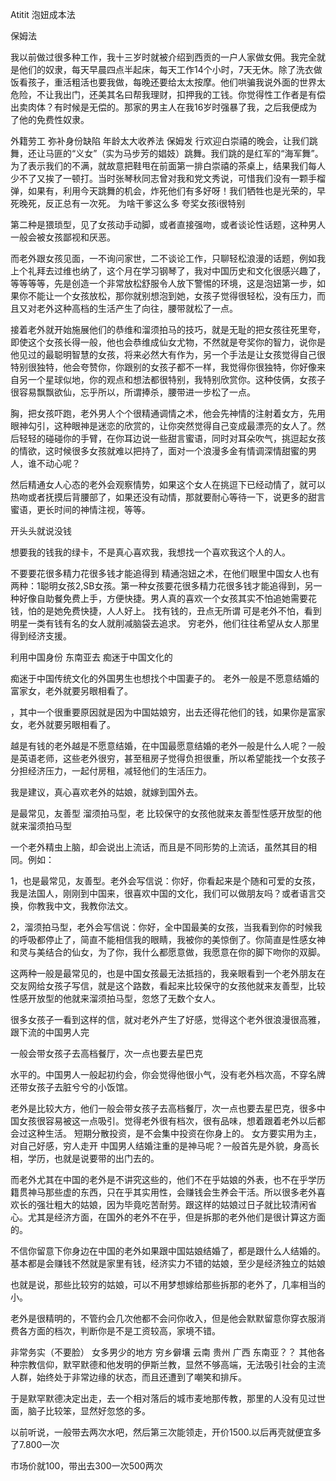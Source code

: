 Atitit 泡妞成本法 

保姆法

我以前做过很多种工作，我十三岁时就被介绍到西贡的一户人家做女佣。我完全就是他们的奴隶，每天早晨四点半起床，每天工作14个小时，7天无休。除了洗衣做饭看孩子，重活粗活也要我做，每晚还要给太太按摩。他们哄骗我说外面的世界太危险，不让我出门，还美其名曰帮我理财，扣押我的工钱。你觉得性工作者是有偿出卖肉体？有时候是无偿的。那家的男主人在我16岁时强暴了我，之后我便成为了他的免费性奴隶。

外籍劳工 弥补身份缺陷
年龄太大收养法 保姆发
行欢迎白崇禧的晚会，让我们跳舞，还让马匪的“义女”（实为马步芳的娼妓）跳舞。我们跳的是红军的“海军舞”。为了表示我们的不满，就故意把鞋甩在前面第一排白崇禧的茶桌上，结果我们每人少不了又挨了一顿打。当时张琴秋同志曾对我和党文秀说，可惜我们没有一颗手榴弹，如果有，利用今天跳舞的机会，炸死他们有多好呀！我们牺牲也是光荣的，早死晚死，反正总有一次死。
为啥干爹这么多
夸奖女孩i很特别


第二种是猥琐型，见了女孩动手动脚，或者直接强吻，或者谈论性话题，这种男人一般会被女孩鄙视和厌恶。

而老外跟女孩见面，一不询问家世，二不谈论工作，只聊轻松浪漫的话题，例如我上个礼拜去过维也纳了，这个月在学习钢琴了，我对中国历史和文化很感兴趣了，等等等等，先是创造一个非常放松舒服令人放下警惕的环境，这是泡妞第一步，如果你不能让一个女孩放松，那你就别想泡到她，女孩子觉得很轻松，没有压力，而且又对老外这种高档的生活产生了向往，腰带就松了一点。

接着老外就开始施展他们的恭维和溜须拍马的技巧，就是无耻的把女孩往死里夸，即使这个女孩长得一般，他也会恭维成仙女尤物，不然就是夸奖你的智力，说你是他见过的最聪明智慧的女孩，将来必然大有作为，另一个手法是让女孩觉得自己很特别很独特，他会夸赞你，你跟别的女孩子都不一样，我觉得你很独特，你好像来自另一个星球似地，你的观点和想法都很特别，我特别欣赏你。这种伎俩，女孩子很容易飘飘欲仙，忘乎所以，所谓捧杀，腰带进一步松了一点。


胸，把女孩吓跑，老外男人个个很精通调情之术，他会先神情的注射着女方，先用眼神勾引，这种眼神是迷恋的欣赏的，让你突然觉得自己变成最漂亮的女人了。然后轻轻的碰碰你的手臂，在你耳边说一些甜言蜜语，同时对耳朵吹气，挑逗起女孩的情欲，这时候很多女孩就难以把持了，面对一个浪漫多金有情调深情甜蜜的男人，谁不动心呢？

然后精通女人心态的老外会观察情势，如果这个女人在挑逗下已经动情了，就可以热吻或者抚摸后背腰部了，如果还没有动情，那就要耐心等待一下，说更多的甜言蜜语，更长时间的神情注视，等等。

开头头就说没钱

想要我的钱我的绿卡，不是真心喜欢我，我想找一个喜欢我这个人的人。

不要要花很多精力花很多钱才能追得到
精通泡妞之术，在他们眼里中国女人也有两种：1聪明女孩2,SB女孩。第一种女孩要花很多精力花很多钱才能追得到，另一种好像自助餐免费上手，方便快捷。男人真的喜欢一个女孩其实不怕追她需要花钱，怕的是她免费快捷，人人好上。
找有钱的，丑点无所谓
可是老外不怕，看到明星一类有钱有名的女人就削减脑袋去追求。
穷老外，他们往往希望从女人那里得到经济支援。

利用中国身份 东南亚去
痴迷于中国文化的

痴迷于中国传统文化的外国男生也想找个中国妻子的。
老外一般是不愿意结婚的 富家女，老外就要另眼相看了。

，其中一个很重要原因就是因为中国姑娘穷，出去还得花他们的钱，如果你是富家女，老外就要另眼相看了。

越是有钱的老外越是不愿意结婚，在中国最愿意结婚的老外一般是什么人呢？一般是英语老师，这些老外很穷，甚至租房子觉得负担很重，所以希望能找一个女孩子分担经济压力，一起付房租，减轻他们的生活压力。

我是建议，真心喜欢老外的姑娘，就嫁到国外去。
 

是最常见，友善型  溜须拍马型，老 比较保守的女孩他就来友善型性感开放型的他就来溜须拍马型

一个老外精虫上脑，却会说出上流话，而且是不同形势的上流话，虽然其目的相同。例如：

1，也是最常见，友善型。老外会写信说：你好，你看起来是个随和可爱的女孩，我是法国人，刚刚到中国来，很喜欢中国的文化，我们可以做朋友吗？或者语言交换，你教我中文，我教你法文。

2，溜须拍马型，老外会写信说：你好，全中国最美的女孩，当我看到你的时候我的呼吸都停止了，简直不能相信我的眼睛，我被你的美惊倒了。你简直是性感女神和灵与美结合的仙女，为了你，我什么都愿意做，我愿意在你的脚下吻你的双脚。

这两种一般是最常见的，也是中国女孩最无法抵挡的，我亲眼看到一个老外朋友在交友网给女孩子写信，就是这个路数，看起来比较保守的女孩他就来友善型，比较性感开放型的他就来溜须拍马型，忽悠了无数个女人。

很多女孩子一看到这样的信，就对老外产生了好感，觉得这个老外很浪漫很高雅，跟下流的中国男人完

一般会带女孩子去高档餐厅，次一点也要去星巴克

水平的。中国男人一般起初约会，你会觉得他很小气，没有老外档次高，不穿名牌还带女孩子去脏兮兮的小饭馆。

 
老外是比较大方，他们一般会带女孩子去高档餐厅，次一点也要去星巴克，很多中国女孩很容易被这一点吸引。觉得老外很有档次，很有品味，想着跟着老外以后都会过这种生活。
短期分散投资，是不会集中投资在你身上的。
女方要实用为主，对自己好感，穷人走开
中国男人结婚注重的是神马呢？一般首先是外貌，身高长相，学历，也就是说要带的出门去的。

而老外尤其在中国的老外是不讲究这些的，他们不在乎姑娘的外表，也不在乎学历籍贯神马那些虚的东西，只在乎其实用性，会赚钱会生养会干活。所以很多老外喜欢长的强壮粗大的姑娘，因为毕竟吃苦耐劳。跟这样的姑娘过日子就比较清闲省心。尤其是经济方面，在国外的老外不在乎，但是拆那的老外他们是很计算这方面的。

不信你留意下你身边在中国的老外如果跟中国姑娘结婚了，都是跟什么人结婚的。基本都是会赚钱不然就是家里有钱，经济实力不错的姑娘，至少是经济独立的姑娘

也就是说，那些比较穷的姑娘，可以不用梦想嫁给那些拆那的老外了，几率相当的小。

老外是很精明的，不管约会几次他都不会问你收入，但是他会默默留意你穿衣服消费各方面的档次，判断你是不是工资较高，家境不错。

非常务实（不要脸）
女多男少的地方
穷乡僻壤 云南 贵州 广西 东南亚？？
其他各种宗教信仰，默罕默德和他发明的伊斯兰教，显然不够高端，无法吸引社会的主流人群，始终处于非常边缘的状态，而且还遭到了嘲笑和排斥。

于是默罕默德决定出走，去一个相对落后的城市麦地那传教，那里的人没有见过世面，脑子比较笨，显然好忽悠的多。



以前听说，一般带去两次水吧，然后第三次能领走，开价1500.以后再壳就便宜多了7.800一次

市场价就100，带出去300一次500两次


